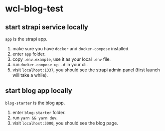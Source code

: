 # wcl-blog-test

## start strapi service locally

`app` is the strapi app.

1. make sure you have `docker` and `docker-compose` installed.
2. enter `app` folder.
3. copy `.env.example`, use it as your local `.env` file.
4. run `docker-compose up -d` in your cli.
5. visit `localhost:1337`, you should see the strapi admin panel (first launch will take a while).

## start blog app locally

`blog-starter` is the blog app.

1. enter `blog-starter` folder.
2. run `yarn && yarn dev`.
3. visit `localhost:3000`, you should see the blog page.